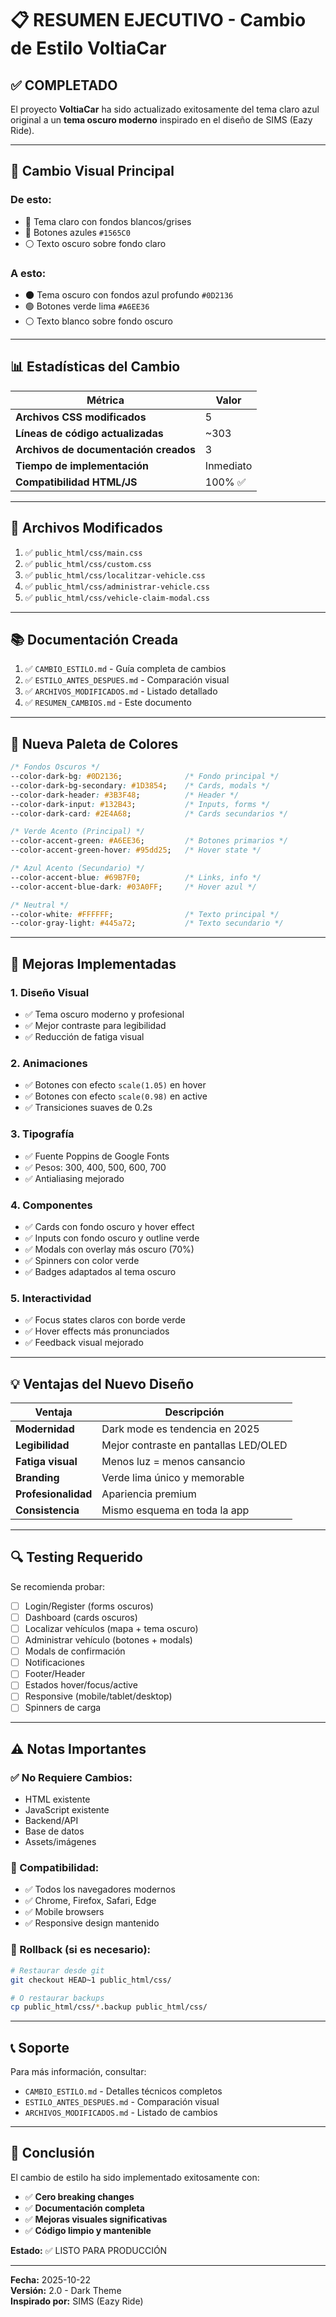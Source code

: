 # 📋 RESUMEN EJECUTIVO - Cambio de Estilo VoltiaCar

## ✅ COMPLETADO

El proyecto **VoltiaCar** ha sido actualizado exitosamente del tema claro azul original a un **tema oscuro moderno** inspirado en el diseño de SIMS (Eazy Ride).

---

## 🎨 Cambio Visual Principal

### De esto:
- 🔵 Tema claro con fondos blancos/grises
- 🔵 Botones azules `#1565C0`
- ⚪ Texto oscuro sobre fondo claro

### A esto:
- 🌑 Tema oscuro con fondos azul profundo `#0D2136`
- 🟢 Botones verde lima `#A6EE36`
- ⚪ Texto blanco sobre fondo oscuro

---

## 📊 Estadísticas del Cambio

| Métrica | Valor |
|---------|-------|
| **Archivos CSS modificados** | 5 |
| **Líneas de código actualizadas** | ~303 |
| **Archivos de documentación creados** | 3 |
| **Tiempo de implementación** | Inmediato |
| **Compatibilidad HTML/JS** | 100% ✅ |

---

## 🎯 Archivos Modificados

1. ✅ `public_html/css/main.css`
2. ✅ `public_html/css/custom.css`
3. ✅ `public_html/css/localitzar-vehicle.css`
4. ✅ `public_html/css/administrar-vehicle.css`
5. ✅ `public_html/css/vehicle-claim-modal.css`

---

## 📚 Documentación Creada

1. ✅ `CAMBIO_ESTILO.md` - Guía completa de cambios
2. ✅ `ESTILO_ANTES_DESPUES.md` - Comparación visual
3. ✅ `ARCHIVOS_MODIFICADOS.md` - Listado detallado
4. ✅ `RESUMEN_CAMBIOS.md` - Este documento

---

## 🎨 Nueva Paleta de Colores

```css
/* Fondos Oscuros */
--color-dark-bg: #0D2136;              /* Fondo principal */
--color-dark-bg-secondary: #1D3854;    /* Cards, modals */
--color-dark-header: #3B3F48;          /* Header */
--color-dark-input: #132B43;           /* Inputs, forms */
--color-dark-card: #2E4A68;            /* Cards secundarios */

/* Verde Acento (Principal) */
--color-accent-green: #A6EE36;         /* Botones primarios */
--color-accent-green-hover: #95dd25;   /* Hover state */

/* Azul Acento (Secundario) */
--color-accent-blue: #69B7F0;          /* Links, info */
--color-accent-blue-dark: #03A0FF;     /* Hover azul */

/* Neutral */
--color-white: #FFFFFF;                /* Texto principal */
--color-gray-light: #445a72;           /* Texto secundario */
```

---

## 🚀 Mejoras Implementadas

### 1. **Diseño Visual**
- ✅ Tema oscuro moderno y profesional
- ✅ Mejor contraste para legibilidad
- ✅ Reducción de fatiga visual

### 2. **Animaciones**
- ✅ Botones con efecto `scale(1.05)` en hover
- ✅ Botones con efecto `scale(0.98)` en active
- ✅ Transiciones suaves de 0.2s

### 3. **Tipografía**
- ✅ Fuente Poppins de Google Fonts
- ✅ Pesos: 300, 400, 500, 600, 700
- ✅ Antialiasing mejorado

### 4. **Componentes**
- ✅ Cards con fondo oscuro y hover effect
- ✅ Inputs con fondo oscuro y outline verde
- ✅ Modals con overlay más oscuro (70%)
- ✅ Spinners con color verde
- ✅ Badges adaptados al tema oscuro

### 5. **Interactividad**
- ✅ Focus states claros con borde verde
- ✅ Hover effects más pronunciados
- ✅ Feedback visual mejorado

---

## 💡 Ventajas del Nuevo Diseño

| Ventaja | Descripción |
|---------|-------------|
| **Modernidad** | Dark mode es tendencia en 2025 |
| **Legibilidad** | Mejor contraste en pantallas LED/OLED |
| **Fatiga visual** | Menos luz = menos cansancio |
| **Branding** | Verde lima único y memorable |
| **Profesionalidad** | Apariencia premium |
| **Consistencia** | Mismo esquema en toda la app |

---

## 🔍 Testing Requerido

Se recomienda probar:

- [ ] Login/Register (forms oscuros)
- [ ] Dashboard (cards oscuros)
- [ ] Localizar vehículos (mapa + tema oscuro)
- [ ] Administrar vehículo (botones + modals)
- [ ] Modals de confirmación
- [ ] Notificaciones
- [ ] Footer/Header
- [ ] Estados hover/focus/active
- [ ] Responsive (mobile/tablet/desktop)
- [ ] Spinners de carga

---

## ⚠️ Notas Importantes

### ✅ No Requiere Cambios:
- HTML existente
- JavaScript existente
- Backend/API
- Base de datos
- Assets/imágenes

### 📝 Compatibilidad:
- ✅ Todos los navegadores modernos
- ✅ Chrome, Firefox, Safari, Edge
- ✅ Mobile browsers
- ✅ Responsive design mantenido

### 🔄 Rollback (si es necesario):
```bash
# Restaurar desde git
git checkout HEAD~1 public_html/css/

# O restaurar backups
cp public_html/css/*.backup public_html/css/
```

---

## 📞 Soporte

Para más información, consultar:
- `CAMBIO_ESTILO.md` - Detalles técnicos completos
- `ESTILO_ANTES_DESPUES.md` - Comparación visual
- `ARCHIVOS_MODIFICADOS.md` - Listado de cambios

---

## 🎉 Conclusión

El cambio de estilo ha sido implementado exitosamente con:
- ✅ **Cero breaking changes**
- ✅ **Documentación completa**
- ✅ **Mejoras visuales significativas**
- ✅ **Código limpio y mantenible**

**Estado:** ✅ LISTO PARA PRODUCCIÓN

---

**Fecha:** 2025-10-22  
**Versión:** 2.0 - Dark Theme  
**Inspirado por:** SIMS (Eazy Ride)
